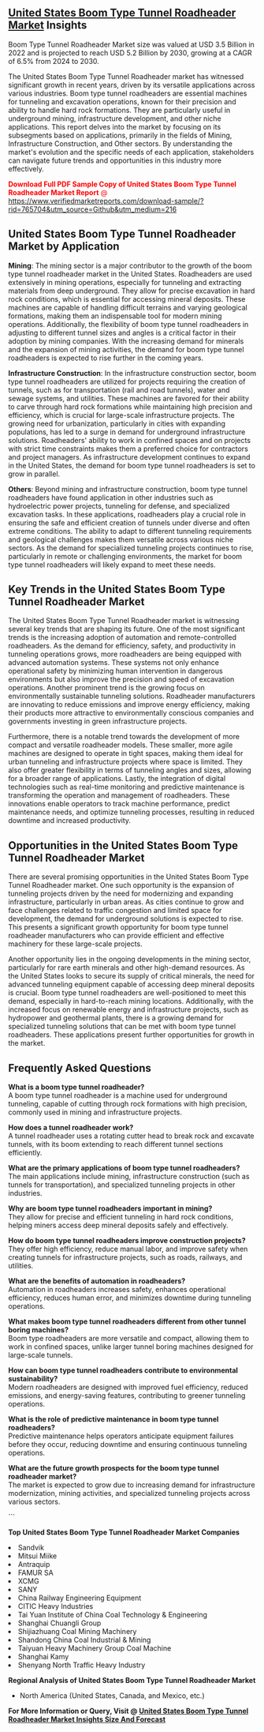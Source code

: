 <h2><a href="https://www.verifiedmarketreports.com/download-sample/?rid=765704&amp;utm_source=Github&amp;utm_medium=216" target="_blank">United States Boom Type Tunnel Roadheader Market</a> Insights</h2><p>Boom Type Tunnel Roadheader Market size was valued at USD 3.5 Billion in 2022 and is projected to reach USD 5.2 Billion by 2030, growing at a CAGR of 6.5% from 2024 to 2030.</p><p><p>The United States Boom Type Tunnel Roadheader market has witnessed significant growth in recent years, driven by its versatile applications across various industries. Boom type tunnel roadheaders are essential machines for tunneling and excavation operations, known for their precision and ability to handle hard rock formations. They are particularly useful in underground mining, infrastructure development, and other niche applications. This report delves into the market by focusing on its subsegments based on applications, primarily in the fields of Mining, Infrastructure Construction, and Other sectors. By understanding the market's evolution and the specific needs of each application, stakeholders can navigate future trends and opportunities in this industry more effectively.</p><p><p><span class=""><span style="color: #ff0000;"><strong>Download Full PDF Sample Copy of United States Boom Type Tunnel Roadheader Market Report</strong> @ </span><a href="https://www.verifiedmarketreports.com/download-sample/?rid=765704&amp;utm_source=Github&amp;utm_medium=216" target="_blank">https://www.verifiedmarketreports.com/download-sample/?rid=765704&amp;utm_source=Github&amp;utm_medium=216</a></span></p></p><h2>United States Boom Type Tunnel Roadheader Market by Application</h2><p><strong>Mining</strong>: The mining sector is a major contributor to the growth of the boom type tunnel roadheader market in the United States. Roadheaders are used extensively in mining operations, especially for tunneling and extracting materials from deep underground. They allow for precise excavation in hard rock conditions, which is essential for accessing mineral deposits. These machines are capable of handling difficult terrains and varying geological formations, making them an indispensable tool for modern mining operations. Additionally, the flexibility of boom type tunnel roadheaders in adjusting to different tunnel sizes and angles is a critical factor in their adoption by mining companies. With the increasing demand for minerals and the expansion of mining activities, the demand for boom type tunnel roadheaders is expected to rise further in the coming years.</p><p><strong>Infrastructure Construction</strong>: In the infrastructure construction sector, boom type tunnel roadheaders are utilized for projects requiring the creation of tunnels, such as for transportation (rail and road tunnels), water and sewage systems, and utilities. These machines are favored for their ability to carve through hard rock formations while maintaining high precision and efficiency, which is crucial for large-scale infrastructure projects. The growing need for urbanization, particularly in cities with expanding populations, has led to a surge in demand for underground infrastructure solutions. Roadheaders' ability to work in confined spaces and on projects with strict time constraints makes them a preferred choice for contractors and project managers. As infrastructure development continues to expand in the United States, the demand for boom type tunnel roadheaders is set to grow in parallel.</p><p><strong>Others</strong>: Beyond mining and infrastructure construction, boom type tunnel roadheaders have found application in other industries such as hydroelectric power projects, tunneling for defense, and specialized excavation tasks. In these applications, roadheaders play a crucial role in ensuring the safe and efficient creation of tunnels under diverse and often extreme conditions. The ability to adapt to different tunneling requirements and geological challenges makes them versatile across various niche sectors. As the demand for specialized tunneling projects continues to rise, particularly in remote or challenging environments, the market for boom type tunnel roadheaders will likely expand to meet these needs.</p><h2>Key Trends in the United States Boom Type Tunnel Roadheader Market</h2><p>The United States Boom Type Tunnel Roadheader market is witnessing several key trends that are shaping its future. One of the most significant trends is the increasing adoption of automation and remote-controlled roadheaders. As the demand for efficiency, safety, and productivity in tunneling operations grows, more roadheaders are being equipped with advanced automation systems. These systems not only enhance operational safety by minimizing human intervention in dangerous environments but also improve the precision and speed of excavation operations. Another prominent trend is the growing focus on environmentally sustainable tunneling solutions. Roadheader manufacturers are innovating to reduce emissions and improve energy efficiency, making their products more attractive to environmentally conscious companies and governments investing in green infrastructure projects.</p><p>Furthermore, there is a notable trend towards the development of more compact and versatile roadheader models. These smaller, more agile machines are designed to operate in tight spaces, making them ideal for urban tunneling and infrastructure projects where space is limited. They also offer greater flexibility in terms of tunneling angles and sizes, allowing for a broader range of applications. Lastly, the integration of digital technologies such as real-time monitoring and predictive maintenance is transforming the operation and management of roadheaders. These innovations enable operators to track machine performance, predict maintenance needs, and optimize tunneling processes, resulting in reduced downtime and increased productivity.</p><h2>Opportunities in the United States Boom Type Tunnel Roadheader Market</h2><p>There are several promising opportunities in the United States Boom Type Tunnel Roadheader market. One such opportunity is the expansion of tunneling projects driven by the need for modernizing and expanding infrastructure, particularly in urban areas. As cities continue to grow and face challenges related to traffic congestion and limited space for development, the demand for underground solutions is expected to rise. This presents a significant growth opportunity for boom type tunnel roadheader manufacturers who can provide efficient and effective machinery for these large-scale projects.</p><p>Another opportunity lies in the ongoing developments in the mining sector, particularly for rare earth minerals and other high-demand resources. As the United States looks to secure its supply of critical minerals, the need for advanced tunneling equipment capable of accessing deep mineral deposits is crucial. Boom type tunnel roadheaders are well-positioned to meet this demand, especially in hard-to-reach mining locations. Additionally, with the increased focus on renewable energy and infrastructure projects, such as hydropower and geothermal plants, there is a growing demand for specialized tunneling solutions that can be met with boom type tunnel roadheaders. These applications present further opportunities for growth in the market.</p><h2>Frequently Asked Questions</h2><p><strong>What is a boom type tunnel roadheader?</strong><br/>A boom type tunnel roadheader is a machine used for underground tunneling, capable of cutting through rock formations with high precision, commonly used in mining and infrastructure projects.</p><p><strong>How does a tunnel roadheader work?</strong><br/>A tunnel roadheader uses a rotating cutter head to break rock and excavate tunnels, with its boom extending to reach different tunnel sections efficiently.</p><p><strong>What are the primary applications of boom type tunnel roadheaders?</strong><br/>The main applications include mining, infrastructure construction (such as tunnels for transportation), and specialized tunneling projects in other industries.</p><p><strong>Why are boom type tunnel roadheaders important in mining?</strong><br/>They allow for precise and efficient tunneling in hard rock conditions, helping miners access deep mineral deposits safely and effectively.</p><p><strong>How do boom type tunnel roadheaders improve construction projects?</strong><br/>They offer high efficiency, reduce manual labor, and improve safety when creating tunnels for infrastructure projects, such as roads, railways, and utilities.</p><p><strong>What are the benefits of automation in roadheaders?</strong><br/>Automation in roadheaders increases safety, enhances operational efficiency, reduces human error, and minimizes downtime during tunneling operations.</p><p><strong>What makes boom type tunnel roadheaders different from other tunnel boring machines?</strong><br/>Boom type roadheaders are more versatile and compact, allowing them to work in confined spaces, unlike larger tunnel boring machines designed for large-scale tunnels.</p><p><strong>How can boom type tunnel roadheaders contribute to environmental sustainability?</strong><br/>Modern roadheaders are designed with improved fuel efficiency, reduced emissions, and energy-saving features, contributing to greener tunneling operations.</p><p><strong>What is the role of predictive maintenance in boom type tunnel roadheaders?</strong><br/>Predictive maintenance helps operators anticipate equipment failures before they occur, reducing downtime and ensuring continuous tunneling operations.</p><p><strong>What are the future growth prospects for the boom type tunnel roadheader market?</strong><br/>The market is expected to grow due to increasing demand for infrastructure modernization, mining activities, and specialized tunneling projects across various sectors.</p>```</p><p><strong>Top United States Boom Type Tunnel Roadheader Market Companies</strong></p><div data-test-id=""><p><li>Sandvik</li><li> Mitsui Miike</li><li> Antraquip</li><li> FAMUR SA</li><li> XCMG</li><li> SANY</li><li> China Railway Engineering Equipment</li><li> CITIC Heavy Industries</li><li> Tai Yuan Institute of China Coal Technology & Engineering</li><li> Shanghai Chuangli Group</li><li> Shijiazhuang Coal Mining Machinery</li><li> Shandong China Coal Industrial & Mining</li><li> Taiyuan Heavy Machinery Group Coal Machine</li><li> Shanghai Kamy</li><li> Shenyang North Traffic Heavy Industry</li></p><div><strong>Regional Analysis of&nbsp;United States Boom Type Tunnel Roadheader Market</strong></div><ul><li dir="ltr"><p dir="ltr">North America&nbsp;(United States, Canada, and Mexico, etc.)</p></li></ul><p><strong>For More Information or Query, Visit @&nbsp;</strong><strong><a href="https://www.verifiedmarketreports.com/product/boom-type-tunnel-roadheader-market/?utm_source=Github&amp;utm_medium=216" target="_blank">United States Boom Type Tunnel Roadheader Market Insights Size And Forecast</a></strong></p></div>
